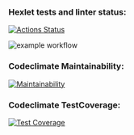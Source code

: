 ### Hexlet tests and linter status:
[![Actions Status](https://github.com/a88217/java-project-71/actions/workflows/hexlet-check.yml/badge.svg)](https://github.com/a88217/java-project-71/actions)

![example workflow](https://github.com/a88217/java-project-71/actions/workflows/workflow.yml/badge.svg)

### Codeclimate Maintainability:
[![Maintainability](https://api.codeclimate.com/v1/badges/098528b02ee65fd10d06/maintainability)](https://codeclimate.com/github/a88217/java-project-71/maintainability)

### Codeclimate TestCoverage:
[![Test Coverage](https://api.codeclimate.com/v1/badges/098528b02ee65fd10d06/test_coverage)](https://codeclimate.com/github/a88217/java-project-71/test_coverage)